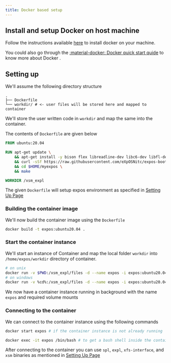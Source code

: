 ```yaml
---
title: Docker based setup
---
```


## Install and setup Docker on host machine

Follow the instructions available [here](https://docs.docker.com/get-docker/) to install docker on your machine.

You could also go through the [:material-docker: Docker quick start quide](https://docs.docker.com/get-started/) to know more about Docker .

## Setting up 

We'll assume the following directory structure

``` plaintext
.
├── Dockerfile
└── workdir/ # <- user files will be stored here and mapped to container
```

We'll store the user written code in `workdir` and map the same into the container.

The contents of `Dockerfile` are given below

``` dockerfile
FROM ubuntu:20.04

RUN apt-get update \
    && apt-get install -y bison flex libreadline-dev libc6-dev libfl-dev wget vim make unzip gcc curl build-essential \
    && curl -sSf https://raw.githubusercontent.com/eXpOSNitc/expos-bootstrap/main/download.sh | sh \
    && cd $HOME/myexpos \
    && make 

WORKDIR /xsm_expl
```

The given `Dockerfile` will setup expos environment as specified in [Setting Up Page](./setting-up.md)

### Building the container image

We'll now build the container image using the `Dockerfile`

```sh
docker build -t expos:ubuntu20.04 .
```

### Start the container instance

We'll start an instance of Container and map the local folder `workdir` into `/home/expos/workdir` directory of container.

```sh
# on unix
docker run -v $PWD:/xsm_expl/files -d --name expos -i expos:ubuntu20.04 
# on windows
docker run -v %cd%:/xsm_expl/files -d --name expos -i expos:ubuntu20.04
```

We now have a container instance running in background with the name `expos` and required volume mounts

### Connecting to the container

We can connect to the container instance using the following commands

```sh
docker start expos # if the container instance is not already running

docker exec -it expos /bin/bash # to get a bash shell inside the container
```

After connecting to the container you can use `spl`, `expl`, `xfs-interface`, and `xsm` binaries as mentioned in [Setting Up Page](./setting-up.md)